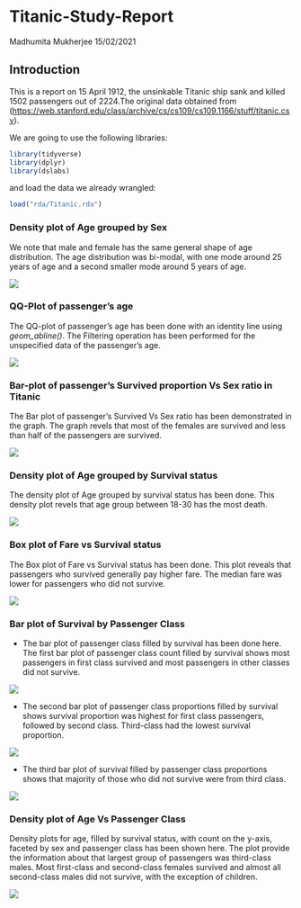 Titanic-Study-Report
================
Madhumita Mukherjee
15/02/2021

## Introduction

This is a report on 15 April 1912, the unsinkable Titanic ship sank and
killed 1502 passengers out of 2224.The original data obtained from
(<https://web.stanford.edu/class/archive/cs/cs109/cs109.1166/stuff/titanic.csv>).

We are going to use the following libraries:

``` r
library(tidyverse)
library(dplyr)
library(dslabs)
```

and load the data we already wrangled:

``` r
load("rda/Titanic.rda")
```

### Density plot of Age grouped by Sex

We note that male and female has the same general shape of age
distribution. The age distribution was bi-modal, with one mode around 25
years of age and a second smaller mode around 5 years of age.

<img src="Report_files/figure-gfm/Density-plot-Age-grouped-sex-1.png" style="display: block; margin: auto;" />

### QQ-Plot of passenger’s age

The QQ-plot of passenger’s age has been done with an identity line using
*geom\_abline()*. The Filtering operation has been performed for the
unspecified data of the passenger’s age.

<img src="Report_files/figure-gfm/QQ-plot of age-1.png" style="display: block; margin: auto;" />

### Bar-plot of passenger’s Survived proportion Vs Sex ratio in Titanic

The Bar plot of passenger’s Survived Vs Sex ratio has been demonstrated
in the graph. The graph revels that most of the females are survived and
less than half of the passengers are survived.

<img src="Report_files/figure-gfm/Bar-plot-1.png" style="display: block; margin: auto;" />

### Density plot of Age grouped by Survival status

The density plot of Age grouped by survival status has been done. This
density plot revels that age group between 18-30 has the most death.

<img src="Report_files/figure-gfm/Density-plot-1.png" style="display: block; margin: auto;" />

### Box plot of Fare vs Survival status

The Box plot of Fare vs Survival status has been done. This plot reveals
that passengers who survived generally pay higher fare. The median fare
was lower for passengers who did not survive.

<img src="Report_files/figure-gfm/Box-plot-1.png" style="display: block; margin: auto;" />

### Bar plot of Survival by Passenger Class

-   The bar plot of passenger class filled by survival has been done
    here. The first bar plot of passenger class count filled by survival
    shows most passengers in first class survived and most passengers in
    other classes did not survive.

<img src="Report_files/figure-gfm/Bar-plot3-1.png" style="display: block; margin: auto;" />

-   The second bar plot of passenger class proportions filled by
    survival shows survival proportion was highest for first class
    passengers, followed by second class. Third-class had the lowest
    survival proportion.

<img src="Report_files/figure-gfm/Bar-plot1-1.png" style="display: block; margin: auto;" />

-   The third bar plot of survival filled by passenger class proportions
    shows that majority of those who did not survive were from third
    class.

<img src="Report_files/figure-gfm/Bar-plot2-1.png" style="display: block; margin: auto;" />

### Density plot of Age Vs Passenger Class

Density plots for age, filled by survival status, with count on the
y-axis, faceted by sex and passenger class has been shown here. The plot
provide the information about that largest group of passengers was
third-class males. Most first-class and second-class females survived
and almost all second-class males did not survive, with the exception of
children.

<img src="Report_files/figure-gfm/Density-plot1-1.png" style="display: block; margin: auto;" />
